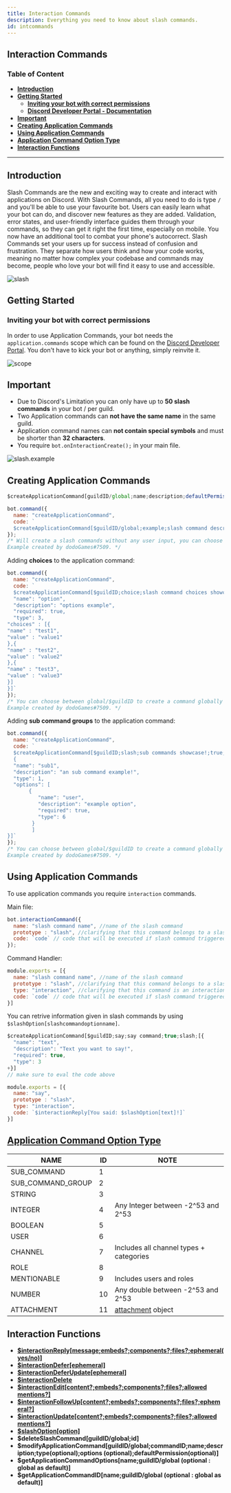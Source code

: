 ```yaml
---
title: Interaction Commands 
description: Everything you need to know about slash commands.
id: intcommands
---
```


## Interaction Commands

### Table of Content
  - **[Introduction][introduction]**
  - **[Getting Started][getting-started]**
     - **[Inviting your bot with correct permissions][getting-started-sub-inviting-your-bot-with-correct-permissions]**
     - **[Discord Developer Portal - Documentation][3]**
  - **[Important][important]**
  - **[Creating Application Commands][creating-application-commands]**
  - **[Using Application Commands][using-application-commands]**
  - **[Application Command Option Type][application-command-option-type]**
  - **[Interaction Functions][interaction-functions]**
---

## Introduction

Slash Commands are the new and exciting way to create and interact with applications on Discord. With Slash Commands, all you need to do is type `/` and you'll be able to use your favourite bot. Users can easily learn what your bot can do, and discover new features as they are added. Validation, error states, and user-friendly interface guides them through your commands, so they can get it right the first time, especially on mobile. You now have an additional tool to combat your phone's autocorrect. Slash Commands set your users up for success instead of confusion and frustration. They separate how users think and how your code works, meaning no matter how complex your codebase and commands may become, people who love your bot will find it easy to use and accessible.

![slash](https://cdn.discordapp.com/attachments/1061712111052521493/1062518328268169306/image_4.png)

## Getting Started
### Inviting your bot with correct permissions

In order to use Application Commands, your bot needs the `application.commands` scope which can be found on the [Discord Developer Portal](https://discord.com/developers/applications/). You don't have to kick your bot or anything, simply reinvite it.

![scope](https://media.discordapp.net/attachments/1061712111052521493/1062539303386873929/image_5.png?width=1200&height=447)

## Important

* Due to Discord's Limitation you can only have up to **50 slash commands** in your bot / per guild.
* Two Application commands can **not have the same name** in the same guild.
* Application command names can **not contain special symbols** and must be shorter than **32 characters**.
* You require `bot.onInteractionCreate();` in your main file.

![slash.example](https://cdn.discordapp.com/attachments/1061712111052521493/1062559509601591427/image_6.png)

## Creating Application Commands

```js
$createApplicationCommand[guildID/global;name;description;defaultPermission(true/false);type(slash/user/message) (optional);options (optional)]
```

```js
bot.command({
  name: "createApplicationCommand",
  code: `
  $createApplicationCommand[$guildID/global;example;slash command description!;true;slash]`
});
/* Will create a slash commands without any user input, you can choose between global/$guildID to create a command globally or only for a specific guild.
Example created by dodoGames#7509. */
```
Adding **choices** to the application command:
```js
bot.command({
  name: "createApplicationCommand",
  code: `
  $createApplicationCommand[$guildID;choice;slash command choices showcase!;true;slash;[{
  "name": "option",
  "description": "options example",
  "required": true,
  "type": 3,
"choices" : [{
"name" : "test1",
"value" : "value1"
},{
"name" : "test2",
"value" : "value2"
},{
"name" : "test3",
"value" : "value3"
}]
}]`
});
/* You can choose between global/$guildID to create a command globally or only for a specific guild.
Example created by dodoGames#7509. */
```

Adding **sub command groups** to the application command:
```js
bot.command({
  name: "createApplicationCommand",
  code: `
  $createApplicationCommand[$guildID;slash;sub commands showcase!;true;slash;[
  {
  "name": "sub1",
  "description": "an sub command example!",
  "type": 1,
  "options": [
       {
          "name": "user", 
          "description": "example option", 
          "required": true, 
          "type": 6
        }
        ]
}]`
});
/* You can choose between global/$guildID to create a command globally or only for a specific guild.
Example created by dodoGames#7509. */
```

## Using Application Commands

To use application commands you require `interaction` commands.

Main file:
```js
bot.interactionCommand({
  name: "slash command name", //name of the slash command
  prototype : "slash", //clarifying that this command belongs to a slash command 
  code: `code` // code that will be executed if slash command triggered
});
```

Command Handler:
```js
module.exports = [{
  name: "slash command name", //name of the slash command
  prototype : "slash", //clarifying that this command belongs to a slash command 
  type: "interaction", //clarifying that this command is an interaction command
  code: `code` // code that will be executed if slash command triggered
}]
```

You can retrive information given in slash commands by using `$slashOption[slashcommandoptionname]`.

```js
$createApplicationCommand[$guildID;say;say command;true;slash;[{
  "name": "text",
  "description": "Text you want to say!",
  "required": true,
  "type": 3
+}]
// make sure to eval the code above
```
```js
module.exports = [{
  name: "say",
  prototype : "slash",
  type: "interaction", 
  code: `$interactionReply[You said: $slashOption[text]!]`
}]
```

## [Application Command Option Type](https://discord.com/developers/docs/interactions/application-commands#application-command-object-application-command-option-type)

| NAME              | ID | NOTE                                                                                         |
|-------------------|----|----------------------------------------------------------------------------------------------|
| SUB_COMMAND       | 1  |                                                                                              |
| SUB_COMMAND_GROUP | 2  |                                                                                              |
| STRING            | 3  |                                                                                              |
| INTEGER           | 4  | Any Integer between -2^53 and 2^53                                                           |
| BOOLEAN           | 5  |                                                                                              |
| USER              | 6  |                                                                                              |
| CHANNEL           | 7  | Includes all channel types + categories                                                      |
| ROLE              | 8  |                                                                                              |
| MENTIONABLE       | 9  | Includes users and roles                                                                     |
| NUMBER            | 10 | Any double between -2^53 and 2^53                                                            |
| ATTACHMENT        | 11 | [attachment](https://discord.com/developers/docs/resources/channel#attachment-object) object |

## Interaction Functions
* **[$interactionReply[message;embeds?;components?;files?;ephemeral(yes/no)]](../src/functions/events/interactionReply.md)**
* **[$interactionDefer[ephemeral]](../src/functions/events/interactionDefer.md)**
* **[$interactionDeferUpdate[ephemeral]](../src/functions/events/interactionDeferUpdate.md)**
* **[$interactionDelete](../src/functions/events/interactionDelete.md)**
* **[$interactionEdit[content?;embeds?;components?;files?;allowed mentions?]](../src/functions/events/interactionEdit.md)**
* **[$interactionFollowUp[content?;embeds?;components?;files?;ephemeral?]](../src/functions/events/interactionFollowUp.md)**
* **[$interactionUpdate[content?;embeds?;components?;files?;allowed mentions?]](../src/functions/events/interactionUpdate.md)**
* **[$slashOption[option]](../src/functions/events/interactionUpdate.md)**
* **$deleteSlashCommand[guildID/global;id]**
* **$modifyApplicationCommand[guildID/global;commandID;name;description;type(optional);options (optional);defaultPermission(optional)]**
* **$getApplicationCommandOptions[name;guildID/global (optional : global as default)]**
* **$getApplicationCommandID[name;guildID/global (optional : global as default)]**

<!--- links -->
[introduction]: #introduction
[getting-started]: #getting-started
[getting-started-sub-inviting-your-bot-with-correct-permissions]: #inviting-your-bot-with-correct-permissions
[important]: #important
[creating-application-commands]: #creating-application-commands
[using-application-commands]: #using-application-commands
[application-command-option-type]: #application-command-option-type
[interaction-functions]: #interaction-functions
[3]: https://discord.com/developers/docs/topics/gateway#list-of-intents
